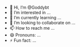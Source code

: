 - 👋 Hi, I’m @Goddybt
- 👀 I’m interested in ...
- 🌱 I’m currently learning ...
- 💞️ I’m looking to collaborate on ...
- 📫 How to reach me ...
- 😄 Pronouns: ...
- ⚡ Fun fact: ...

<!---
Goddybt/Goddybt is a ✨ special ✨ repository because its `README.md` (this file) appears on your GitHub profile.
You can click the Preview link to take a look at your changes.
--->
